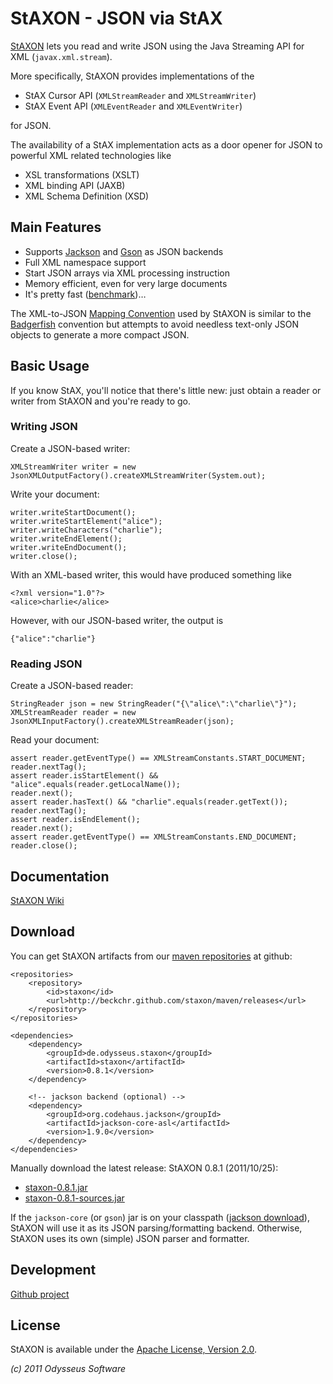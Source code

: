 # StAXON - JSON via StAX

[StAXON](http://beckchr.github.com/staxon/) lets you read and write JSON using the Java Streaming API for XML (`javax.xml.stream`).

More specifically, StAXON provides implementations of the

- StAX Cursor API (`XMLStreamReader` and `XMLStreamWriter`)
- StAX Event API (`XMLEventReader` and `XMLEventWriter`)

for JSON.

The availability of a StAX implementation acts as a door opener for JSON to powerful XML related technologies like

- XSL transformations (XSLT)
- XML binding API (JAXB)
- XML Schema Definition (XSD)

## Main Features

- Supports [Jackson](http://jackson.codehaus.org/) and [Gson](http://code.google.com/p/google-gson/) as JSON backends
- Full XML namespace support
- Start JSON arrays via XML processing instruction
- Memory efficient, even for very large documents
- It's pretty fast ([benchmark](https://github.com/beckchr/staxon/wiki/Benchmark))…

The XML-to-JSON [Mapping Convention](https://github.com/beckchr/staxon/wiki/Mapping-Convention) used by StAXON is
similar to the [Badgerfish](http://www.sklar.com/badgerfish/) convention but attempts to avoid needless text-only
JSON objects to generate a more compact JSON.

## Basic Usage

If you know StAX, you'll notice that there's little new: just obtain a reader or writer
from StAXON and you're ready to go.

### Writing JSON

Create a JSON-based writer:

	XMLStreamWriter writer = new JsonXMLOutputFactory().createXMLStreamWriter(System.out);

Write your document:

	writer.writeStartDocument();
	writer.writeStartElement("alice");
	writer.writeCharacters("charlie");
	writer.writeEndElement();
	writer.writeEndDocument();
	writer.close();

With an XML-based writer, this would have produced something like

	<?xml version="1.0"?>
	<alice>charlie</alice>

However, with our JSON-based writer, the output is

	{"alice":"charlie"}

### Reading JSON

Create a JSON-based reader:

	StringReader json = new StringReader("{\"alice\":\"charlie\"}");
	XMLStreamReader reader = new JsonXMLInputFactory().createXMLStreamReader(json);

Read your document:

	assert reader.getEventType() == XMLStreamConstants.START_DOCUMENT;
	reader.nextTag(); 
	assert reader.isStartElement() && "alice".equals(reader.getLocalName());
	reader.next();
	assert reader.hasText() && "charlie".equals(reader.getText());
	reader.nextTag();
	assert reader.isEndElement();
	reader.next();
	assert reader.getEventType() == XMLStreamConstants.END_DOCUMENT;
	reader.close();

## Documentation

[StAXON Wiki](https://github.com/beckchr/staxon/wiki/)

## Download

You can get StAXON artifacts from our [maven repositories](http://beckchr.github.com/staxon/maven/) at github: 

	<repositories>
		<repository>
			<id>staxon</id>
			<url>http://beckchr.github.com/staxon/maven/releases</url>
		</repository>
	</repositories>

	<dependencies>
		<dependency>
			<groupId>de.odysseus.staxon</groupId>
			<artifactId>staxon</artifactId>
			<version>0.8.1</version>
		</dependency>
		
		<!-- jackson backend (optional) -->
		<dependency>
			<groupId>org.codehaus.jackson</groupId>
			<artifactId>jackson-core-asl</artifactId>
			<version>1.9.0</version>
		</dependency>
	</dependencies>

Manually download the latest release: StAXON 0.8.1 (2011/10/25):

- [staxon-0.8.1.jar](http://beckchr.github.com/staxon/maven/releases/de/odysseus/staxon/staxon/0.8.1/staxon-0.8.1.jar)
- [staxon-0.8.1-sources.jar](http://beckchr.github.com/staxon/maven/releases/de/odysseus/staxon/staxon/0.8.1/staxon-0.8.1-sources.jar)

If the `jackson-core` (or `gson`) jar is on your classpath ([jackson download](http://wiki.fasterxml.com/JacksonDownload)),
StAXON will use it as its JSON parsing/formatting backend. Otherwise, StAXON uses its own (simple) JSON parser and formatter.

## Development

[Github project](http://github.com/beckchr/staxon/)

## License

StAXON is available under the [Apache License, Version 2.0](http://www.apache.org/licenses/LICENSE-2.0.html).


_(c) 2011 Odysseus Software_